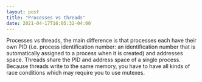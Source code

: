 ```yaml
---
layout: post
title: "Processes vs threads"
date: 2021-04-17T16:05:32-04:00
---
```

Processes vs threads, the main difference is that processes each have their own PID (i.e. process identification number: an identification number that is automatically assigned to a process when it is created) and addresses space. Threads share the PID and address space of a single process. Because threads write to the same memory, you have to have all kinds of race conditions which may require you to use mutexes.
